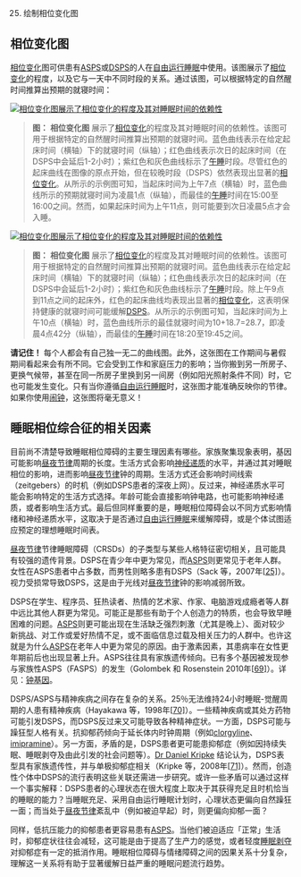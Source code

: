  25. 绘制相位变化图

## 相位变化图

[相位变化](https://supermemo.guru/wiki/Phase_shift)图可供患有[ASPS](https://supermemo.guru/wiki/ASPS)或[DSPS](https://supermemo.guru/wiki/DSPS)的人在[自由运行睡眠](https://supermemo.guru/wiki/Free_running_sleep)中使用。该图展示了[相位变化](https://supermemo.guru/wiki/Phase_shift)的程度，以及它与一天中不同时段的关系。通过该图，可以根据特定的自然醒时间推算出预期的就寝时间：

[![相位变化图展示了相位变化的程度及其对睡眠时间的依赖性](https://supermemo.guru/images/thumb/a/a9/Phase_shift_graph.jpg/600px-Phase_shift_graph.jpg)](https://supermemo.guru/wiki/File:Phase_shift_graph.jpg)

> **图：** **相位变化图** 展示了[相位变化](https://supermemo.guru/wiki/Phase_shift)的程度及其对睡眠时间的依赖性。该图可用于根据特定的自然醒时间推算出预期的就寝时间。蓝色曲线表示在给定起床时间（横轴）下的就寝时间（纵轴）；红色曲线表示次日的起床时间（在DSPS中会延后1-2小时）；紫红色和灰色曲线标示了[午睡](https://supermemo.guru/wiki/Siesta)时段。尽管红色的起床曲线在图像的原点开始，但在较晚时段（DSPS）依然表现出显著的[相位变化](https://supermemo.guru/wiki/Phase_shift)。从所示的示例图可知，当起床时间为上午7点（横轴）时，蓝色曲线所示的预期就寝时间为凌晨1点（纵轴），而最佳的[午睡](https://supermemo.guru/wiki/Siesta)时间在15:00至16:00之间。然而，如果起床时间为上午11点，则可能要到次日凌晨5点才会入睡。

[![相位变化图展示了相位变化的程度及其对睡眠时间的依赖性](https://supermemo.guru/images/thumb/5/53/Phase_shift_graph_in_SleepChart.png/600px-Phase_shift_graph_in_SleepChart.png)](https://supermemo.guru/wiki/File:Phase_shift_graph_in_SleepChart.png)

> **图：** **相位变化图** 展示了[相位变化](https://supermemo.guru/wiki/Phase_shift)的程度及其对睡眠时间的依赖性。该图可用于根据特定的自然醒时间推算出预期的就寝时间。蓝色曲线表示在给定起床时间（横轴）下的就寝时间（纵轴）；红色曲线表示次日的起床时间（在DSPS中会延后1-2小时）；紫红色和灰色曲线标示了[午睡](https://supermemo.guru/wiki/Siesta)时段。除上午9点到11点之间的起床外，红色的起床曲线均表现出显著的[相位变化](https://supermemo.guru/wiki/Phase_shift)，这表明保持健康的就寝时间可能缓解[DSPS](https://supermemo.guru/wiki/DSPS)。从所示的示例图可知，当起床时间为上午10点（横轴）时，蓝色曲线所示的最佳就寝时间为10+18.7=28.7，即凌晨4点42分（纵轴），而最佳的[午睡](https://supermemo.guru/wiki/Siesta)时间在18:20至19:45之间。

**请记住！** 每个人都会有自己独一无二的曲线图。此外，这张图在工作期间与暑假期间看起来会有所不同。它会受到工作和家庭压力的影响；当你搬到另一所房子、更换气候带，甚至在同一所房子里换到另一间房（例如阳光照射条件不同）时，它也可能发生变化。只有当你遵循[自由运行睡眠](https://supermemo.guru/wiki/Formula_for_good_sleep:_free_running_sleep)时，这张图才能准确反映你的节律。如果你使用[闹钟](https://supermemo.guru/wiki/Alarm_clock)，这张图将毫无意义！

## 睡眠相位综合征的相关因素

目前尚不清楚导致睡眠相位障碍的主要生理因素有哪些。家族聚集现象表明，基因可能影响[昼夜节律](https://supermemo.guru/wiki/Good_sleep,_good_learning,_good_life:_Glossary#circadian_sleep_component)周期的长度。生活方式会影响[神经递质](http://en.wikipedia.org/wiki/Neurotransmitter)的水平，并通过其对睡眠相位的影响，进而影响[昼夜节律](https://supermemo.guru/wiki/Good_sleep,_good_learning,_good_life:_Glossary#circadian_sleep_component)钟的周期。生活方式还会影响时间线索（zeitgebers）的时机（例如DSPS患者的深夜上网）。反过来，神经递质水平可能会影响特定的生活方式选择。年龄可能会直接影响钟电路，也可能影响神经递质，或者影响生活方式。最后但同样重要的是，睡眠相位障碍会以不同方式影响情绪和神经递质水平，这取决于是否通过[自由运行睡眠](https://supermemo.guru/wiki/Formula_for_good_sleep:_free_running_sleep)来缓解障碍，或是个体试图适应预定的理想睡眠时间表。

[昼夜节律](https://supermemo.guru/wiki/Good_sleep,_good_learning,_good_life:_Glossary#circadian_sleep_component)节律睡眠障碍（CRSDs）的子类型与某些人格特征密切相关，且可能具有较强的遗传背景。DSPS在青少年中更为常见，而[ASPS](https://supermemo.guru/wiki/Good_sleep,_good_learning,_good_life:_Glossary#ASPS)则更常见于老年人群。女性在ASPS患者中占多数，而男性则略多患有DSPS（Sack 等，2007年[[25\]](https://supermemo.guru/wiki/Good_sleep,_good_learning,_good_life#cite_note-sack-2007-25)）。视力受损常导致DSPS，这是由于光线对[昼夜节律](https://supermemo.guru/wiki/Good_sleep,_good_learning,_good_life:_Glossary#circadian_sleep_component)钟的影响减弱所致。

DSPS在学生、程序员、狂热读者、热情的艺术家、作家、电脑游戏成瘾者等人群中远比其他人群更为常见。可能正是那些有助于个人创造力的特质，也会导致早睡困难的问题。[ASPS](https://supermemo.guru/wiki/Good_sleep,_good_learning,_good_life:_Glossary#ASPS)则更可能出现在生活缺乏强烈刺激（尤其是晚上）、面对较少新挑战、对工作或爱好热情不足，或不面临信息过载及相关压力的人群中。也许这就是为什么[ASPS](https://supermemo.guru/wiki/Good_sleep,_good_learning,_good_life:_Glossary#ASPS)在老年人中更为常见的原因。由于激素因素，其患病率在女性更年期前后也出现显著上升。ASPS往往具有家族遗传倾向。已有多个基因被发现参与家族性ASPS（FASPS）的发生（Golombek 和 Rosenstein 2010年[[69\]](https://supermemo.guru/wiki/Good_sleep,_good_learning,_good_life#cite_note-69)）。详见：[钟基因](https://supermemo.guru/wiki/Body_clock_genes#Clock_genes)。

DSPS/ASPS与精神疾病之间存在复杂的关系。25％无法维持24小时睡眠-觉醒周期的人患有精神疾病（Hayakawa 等，1998年[[70\]](https://supermemo.guru/wiki/Good_sleep,_good_learning,_good_life#cite_note-70)）。一些精神疾病或其处方药物可能引发DSPS，而DSPS反过来又可能导致各种精神症状。一方面，DSPS可能与躁狂型人格有关。抗抑郁药倾向于延长体内时钟周期（例如[clorgyline](http://en.wikipedia.org/wiki/Clorgyline)、[imipramine](http://en.wikipedia.org/wiki/Imipramine)）。另一方面，矛盾的是，DSPS患者更可能患抑郁症（例如因持续失眠、睡眠剥夺及由此引发的社会问题等）。[Dr Daniel Kripke](https://supermemo.guru/wiki/How_long_should_we_sleep%3F#Jim_Horne_and_Daniel_Kripke) 结论认为，DSPS表型具有家族遗传性，并与单极抑郁症相关（Kripke 等，2008年[[71\]](https://supermemo.guru/wiki/Good_sleep,_good_learning,_good_life#cite_note-71)）。然而，创造性个体中DSPS的流行表明这些关联还需进一步研究。或许一些矛盾可以通过这样一个事实解释：DSPS患者的心理状态在很大程度上取决于其获得充足且时机恰当的睡眠的能力？当睡眠充足、采用自由运行睡眠计划时，心理状态更偏向自然躁狂一面；而当处于[昼夜节律](https://supermemo.guru/wiki/Good_sleep,_good_learning,_good_life:_Glossary#circadian_sleep_component)紊乱中（例如被迫早起）时，则更偏向抑郁一面？

同样，低抗压能力的抑郁患者更容易患有[ASPS](https://supermemo.guru/wiki/Good_sleep,_good_learning,_good_life:_Glossary#ASPS)。当他们被迫适应「正常」生活时，抑郁症状往往会减轻，这可能是由于提高了生产力的感觉，或者轻度[睡眠剥夺](https://supermemo.guru/wiki/Good_sleep,_good_learning,_good_life:_Glossary#sleep_deprivation)对抑郁症有一定的抵消作用。睡眠相位障碍与情绪障碍之间的因果关系十分复杂，理解这一关系将有助于显著缓解日益严重的睡眠问题流行趋势。
